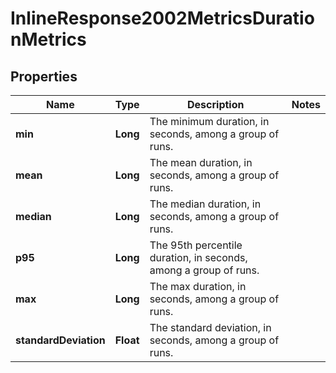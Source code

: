 

# InlineResponse2002MetricsDurationMetrics

## Properties

Name | Type | Description | Notes
------------ | ------------- | ------------- | -------------
**min** | **Long** | The minimum duration, in seconds, among a group of runs. | 
**mean** | **Long** | The mean duration, in seconds, among a group of runs. | 
**median** | **Long** | The median duration, in seconds, among a group of runs. | 
**p95** | **Long** | The 95th percentile duration, in seconds, among a group of runs. | 
**max** | **Long** | The max duration, in seconds, among a group of runs. | 
**standardDeviation** | **Float** | The standard deviation, in seconds, among a group of runs. | 



